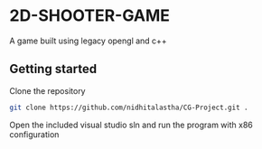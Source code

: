 # 2D-SHOOTER-GAME
A game built using legacy opengl and c++

## Getting started
Clone the repository
```bash
git clone https://github.com/nidhitalastha/CG-Project.git .
```
Open the included visual studio sln and run the program with x86 configuration
